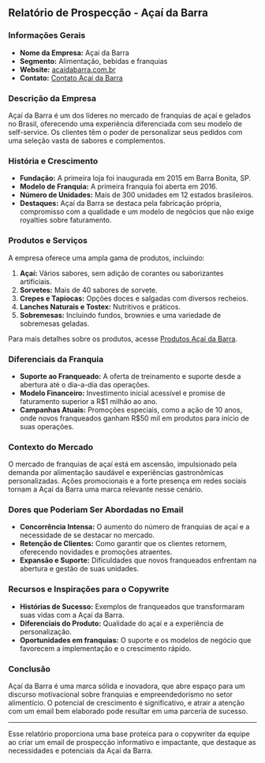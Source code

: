 ## Relatório de Prospecção - Açaí da Barra

### Informações Gerais
- **Nome da Empresa:** Açaí da Barra
- **Segmento:** Alimentação, bebidas e franquias
- **Website:** [acaidabarra.com.br](http://www.acaidabarra.com.br)
- **Contato:** [Contato Açaí da Barra](https://acaidabarra.com.br/contato/)

### Descrição da Empresa
Açaí da Barra é um dos líderes no mercado de franquias de açaí e gelados no Brasil, oferecendo uma experiência diferenciada com seu modelo de self-service. Os clientes têm o poder de personalizar seus pedidos com uma seleção vasta de sabores e complementos.

### História e Crescimento
- **Fundação:** A primeira loja foi inaugurada em 2015 em Barra Bonita, SP.
- **Modelo de Franquia:** A primeira franquia foi aberta em 2016.
- **Número de Unidades:** Mais de 300 unidades em 12 estados brasileiros.
- **Destaques:** Açaí da Barra se destaca pela fabricação própria, compromisso com a qualidade e um modelo de negócios que não exige royalties sobre faturamento.

### Produtos e Serviços
A empresa oferece uma ampla gama de produtos, incluindo:
1. **Açaí:** Vários sabores, sem adição de corantes ou saborizantes artificiais.
2. **Sorvetes:** Mais de 40 sabores de sorvete.
3. **Crepes e Tapiocas:** Opções doces e salgadas com diversos recheios.
4. **Lanches Naturais e Tostex:** Nutritivos e práticos.
5. **Sobremesas:** Incluindo fundos, brownies e uma variedade de sobremesas geladas.

Para mais detalhes sobre os produtos, acesse [Produtos Açaí da Barra](https://acaidabarra.com.br/produtos/).

### Diferenciais da Franquia
- **Suporte ao Franqueado:** A oferta de treinamento e suporte desde a abertura até o dia-a-dia das operações.
- **Modelo Financeiro:** Investimento inicial acessível e promise de faturamento superior a R$1 milhão ao ano.
- **Campanhas Atuais:** Promoções especiais, como a ação de 10 anos, onde novos franqueados ganham R$50 mil em produtos para início de suas operações.

### Contexto do Mercado
O mercado de franquias de açaí está em ascensão, impulsionado pela demanda por alimentação saudável e experiências gastronômicas personalizadas. Ações promocionais e a forte presença em redes sociais tornam a Açaí da Barra uma marca relevante nesse cenário.

### Dores que Poderiam Ser Abordadas no Email
- **Concorrência Intensa:** O aumento do número de franquias de açaí e a necessidade de se destacar no mercado.
- **Retenção de Clientes:** Como garantir que os clientes retornem, oferecendo novidades e promoções atraentes.
- **Expansão e Suporte:** Dificuldades que novos franqueados enfrentam na abertura e gestão de suas unidades.

### Recursos e Inspirações para o Copywrite
- **Histórias de Sucesso:** Exemplos de franqueados que transformaram suas vidas com a Açaí da Barra.
- **Diferenciais do Produto:** Qualidade do açaí e a experiência de personalização.
- **Oportunidades em franquias:** O suporte e os modelos de negócio que favorecem a implementação e o crescimento rápido.

### Conclusão
Açaí da Barra é uma marca sólida e inovadora, que abre espaço para um discurso motivacional sobre franquias e empreendedorismo no setor alimentício. O potencial de crescimento é significativo, e atrair a atenção com um email bem elaborado pode resultar em uma parceria de sucesso.

---

Esse relatório proporciona uma base proteica para o copywriter da equipe ao criar um email de prospecção informativo e impactante, que destaque as necessidades e potenciais da Açaí da Barra.